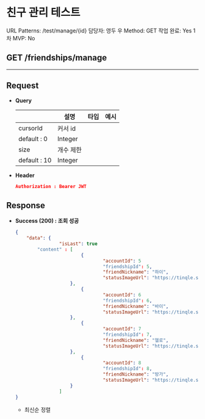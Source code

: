 # 친구 관리 테스트

URL Patterns: /test/manage/{id}
담당자: 영두 우
Method: GET
작업 완료: Yes
1차 MVP: No

## GET /friendships/manage

---

## **Request**

- **Query**
    
    
    |  | 설명 | 타입 | 예시 |
    | --- | --- | --- | --- |
    | cursorId | 커서 id
    default : 0 | Integer |  |
    | size | 개수 제한
    default : 10 | Integer |  |
    
- **Header**
    
    ```json
    Authorization : Bearer JWT
    ```
    

## Response

- **Success (200) : 조회 성공**
    
    ```json
    {
        "data": {
    				"isLast": true 
            "content" : [
    						{
    								"accountId": 5
    								"friendshipId": 5,
    								"friendNickname": "하이",
    								"statusImageUrl": "https://tinqle.s3.ap-northeast-2.amazonaws.com/tinqle/mainImage/sports1.png."
    				    },
    						{
    								"accountId": 6
    								"friendshipId": 6,
    								"friendNickname": "바이",
    								"statusImageUrl": "https://tinqle.s3.ap-northeast-2.amazonaws.com/tinqle/mainImage/sports1.png."
    				    },
    						{
    								"accountId": 7
    								"friendshipId": 7,
    								"friendNickname": "헬로",
    								"statusImageUrl": "https://tinqle.s3.ap-northeast-2.amazonaws.com/tinqle/mainImage/sports1.png."
    				    },
    						{
    								"accountId": 8
    								"friendshipId": 8,
    								"friendNickname": "방가",
    								"statusImageUrl": "https://tinqle.s3.ap-northeast-2.amazonaws.com/tinqle/mainImage/sports1.png."
    				    }
    				]
    }
    ```
    
    - 최신순 정렬
